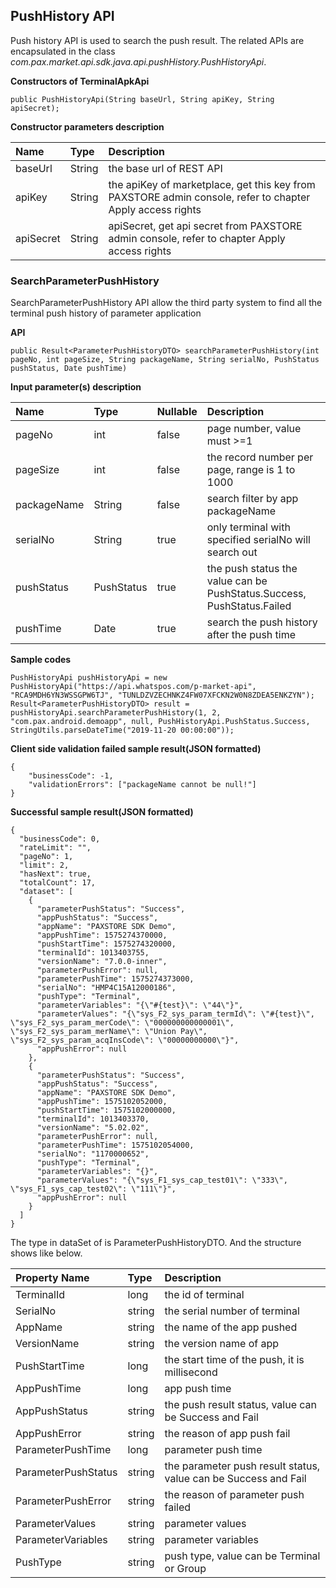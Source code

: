 ## PushHistory API

Push history API is used to search the push result. The related APIs are encapsulated in the class *com.pax.market.api.sdk.java.api.pushHistory.PushHistoryApi*.

**Constructors of TerminalApkApi**

```
public PushHistoryApi(String baseUrl, String apiKey, String apiSecret);
```

**Constructor parameters description**

|Name|Type|Description|
|:---|:---|:---|
|baseUrl|String|the base url of REST API|
|apiKey|String|the apiKey of marketplace, get this key from PAXSTORE admin console, refer to chapter Apply access rights|
|apiSecret|String|apiSecret, get api secret from PAXSTORE admin console, refer to chapter Apply access rights|


### **SearchParameterPushHistory**

SearchParameterPushHistory API allow the third party system  to find all the terminal push history of parameter application

**API**

```
public Result<ParameterPushHistoryDTO> searchParameterPushHistory(int pageNo, int pageSize, String packageName, String serialNo, PushStatus pushStatus, Date pushTime)
```

**Input parameter(s) description**  

| Name                | Type                     | Nullable | Description                                                  |
| :------------------ | :----------------------- | :------- | :----------------------------------------------------------- |
| pageNo              | int                      | false    | page number, value must >=1                                  |
| pageSize            | int                      | false    | the record number per page, range is 1 to 1000               |
| packageName         | String                   | false    | search filter by app packageName                             |
| serialNo            | String                   | true     | only terminal with specified serialNo will search out                         |
| pushStatus          | PushStatus               | true     | the push status  the value can be PushStatus.Success, PushStatus.Failed |
| pushTime            | Date                     | true     | search the push history after the push time                  |



**Sample codes**

```
PushHistoryApi pushHistoryApi = new PushHistoryApi("https://api.whatspos.com/p-market-api", "RCA9MDH6YN3WSSGPW6TJ", "TUNLDZVZECHNKZ4FW07XFCKN2W0N8ZDEA5ENKZYN");
Result<ParameterPushHistoryDTO> result = pushHistoryApi.searchParameterPushHistory(1, 2,  "com.pax.android.demoapp", null, PushHistoryApi.PushStatus.Success, StringUtils.parseDateTime("2019-11-20 00:00:00"));
```

**Client side validation failed sample result(JSON formatted)**

```
{
	"businessCode": -1,
	"validationErrors": ["packageName cannot be null!"]
}
```

**Successful sample result(JSON formatted)**

```
{
  "businessCode": 0,
  "rateLimit": "",
  "pageNo": 1,
  "limit": 2,
  "hasNext": true,
  "totalCount": 17,
  "dataset": [
    {
      "parameterPushStatus": "Success",
      "appPushStatus": "Success",
      "appName": "PAXSTORE SDK Demo",
      "appPushTime": 1575274370000,
      "pushStartTime": 1575274320000,
      "terminalId": 1013403755,
      "versionName": "7.0.0-inner",
      "parameterPushError": null,
      "parameterPushTime": 1575274373000,
      "serialNo": "HMP4C15A12000186",
      "pushType": "Terminal",
      "parameterVariables": "{\"#{test}\": \"44\"}",
      "parameterValues": "{\"sys_F2_sys_param_termId\": \"#{test}\", \"sys_F2_sys_param_merCode\": \"000000000000001\", \"sys_F2_sys_param_merName\": \"Union Pay\", \"sys_F2_sys_param_acqInsCode\": \"00000000000\"}",
      "appPushError": null
    },
    {
      "parameterPushStatus": "Success",
      "appPushStatus": "Success",
      "appName": "PAXSTORE SDK Demo",
      "appPushTime": 1575102052000,
      "pushStartTime": 1575102000000,
      "terminalId": 1013403370,
      "versionName": "5.02.02",
      "parameterPushError": null,
      "parameterPushTime": 1575102054000,
      "serialNo": "1170000652",
      "pushType": "Terminal",
      "parameterVariables": "{}",
      "parameterValues": "{\"sys_F1_sys_cap_test01\": \"333\", \"sys_F1_sys_cap_test02\": \"111\"}",
      "appPushError": null
    }
  ]
}

```

The type in dataSet of is ParameterPushHistoryDTO. And the structure shows like below.

|Property Name|Type|Description|
|:--|:--|:--|
|TerminalId		|long	|the id of terminal|
|SerialNo		|string	|the serial number of terminal|
|AppName		|string	|the name of the app pushed|
|VersionName	|string	|the version name of app|
|PushStartTime	|long	|the start time of the push, it is millisecond|
|AppPushTime	|long	|app push time|
|AppPushStatus	|string	|the push result status, value can be Success and Fail|
|AppPushError	|string	|the reason of app push fail|
|ParameterPushTime|long	|parameter push time|
|ParameterPushStatus|string|the parameter push result status, value can be Success and Fail|
|ParameterPushError|string|the reason of parameter push failed|
|ParameterValues|string	|parameter values|
|ParameterVariables|string|parameter variables|
|PushType		|string	|push type, value can be Terminal or Group|	

